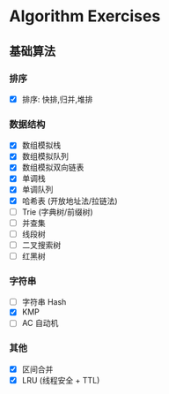 # Algorithm Exercises

## 基础算法

### 排序
- [x] 排序: 快排,归并,堆排

### 数据结构
- [x] 数组模拟栈
- [x] 数组模拟队列
- [x] 数组模拟双向链表
- [x] 单调栈
- [x] 单调队列
- [x] 哈希表 (开放地址法/拉链法)
- [ ] Trie (字典树/前缀树)
- [ ] 并查集
- [ ] 线段树
- [ ] 二叉搜索树
- [ ] 红黑树

### 字符串
- [ ] 字符串 Hash
- [x] KMP
- [ ] AC 自动机

### 其他
- [x] 区间合并
- [x] LRU (线程安全 + TTL)